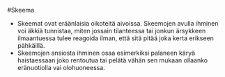 #Skeema

- Skeemat ovat eräänlaisia oikoteitä aivoissa. Skeemojen avulla ihminen voi äkkiä tunnistaa, miten jossain tilanteessa tai jonkun ärsykkeen ilmaantuessa tulee reagoida ilman, että sitä pitää joka kerta erikseen pähkäillä.
- Skeemojen ansiosta ihminen osaa esimerkiksi palaneen käryä haistaessaan joko rentoutua tai pelätä vähän sen mukaan ollaanko eränuotiolla vai olohuoneessa.
